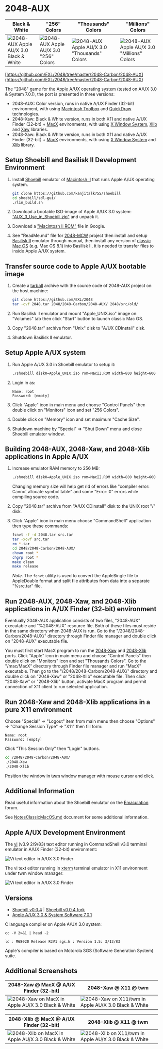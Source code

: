 2048-AUX
========

| Black & White | "256" Colors | "Thousands" Colors | "Millions" Colors |
|---------------|--------------|--------------------|-------------------|
| ![2048-AUX Apple AU/X 3.0 Black & White](../../image/2048-AUX-3-2-Screenshot-1.png) | ![2048-AUX Apple AU/X 3.0 "256" Colors](../../image/2048-AUX-3-256-Screenshot-2.png) | ![2048-AUX Apple AU/X 3.0 "Thousands" Colors](../../image/2048-AUX-3-1000-Screenshot-3.png) | ![2048-AUX Apple AU/X 3.0 "Millions" Colors](../../image/2048-AUX-3-1000000-Screenshot-4.png) |

[https://github.com/EXL/2048/tree/master/2048-Carbon/2048-AUX](https://github.com/EXL/2048/tree/master/2048-Carbon/2048-AUX)

The "2048" game for the [Apple A/UX](https://en.wikipedia.org/wiki/A/UX) operating system (tested on A/UX 3.0 & System 7.0.1), the port is presented in three versions:

* 2048-AUX: Color version, runs in native A/UX Finder (32-bit) environment, with using [Macintosh Toolbox](https://en.wikipedia.org/wiki/Macintosh_Toolbox) and [QuickDraw](https://en.wikipedia.org/wiki/QuickDraw) technologies.
* 2048-Xaw: Black & White version, runs in both X11 and native A/UX Finder (32-bit) + [MacX](https://en.wikipedia.org/wiki/MacX) environments, with using [X Window System](https://en.wikipedia.org/wiki/X_Window_System), [Xlib](https://en.wikipedia.org/wiki/Xlib) and [Xaw](https://en.wikipedia.org/wiki/X_Athena_Widgets) libraries.
* 2048-Xaw: Black & White version, runs in both X11 and native A/UX Finder (32-bit) + [MacX](https://en.wikipedia.org/wiki/MacX) environments, with using [X Window System](https://en.wikipedia.org/wiki/X_Window_System) and [Xlib](https://en.wikipedia.org/wiki/Xlib) library.

## Setup Shoebill and Basilisk II Development Environment

1. Install [Shoebill](https://github.com/pruten/shoebill) emulator of [Macintosh II](https://en.wikipedia.org/wiki/Macintosh_II) that runs Apple A/UX operating system.

    ```bash
    git clone https://github.com/kanjitalk755/shoebill
    cd shoebill/sdl-gui/
    ./lin_build.sh
    ```

2. Download a bootable ISO-image of Apple A/UX 3.0 system: ["AUX_3_Use_in_Shoebill.zip"](https://www.macintoshrepository.org/1696-a-ux-apple-unix-for-68k-version-3-0-1-3-1-update) and unpack it.

3. Download a ["Macintosh II ROM"](https://www.google.com/search?&q=macintosh+ii+rom) file in Google.

4. See "ReadMe.md" file for [2048-MCW](../2048-MCW/) project then install and setup [Basilisk II](https://en.wikipedia.org/wiki/Basilisk_II) emulator through manual, then install any version of [classic Mac OS](https://en.wikipedia.org/wiki/Classic_Mac_OS) (e.g. Mac OS 8.1) into Basilisk II, it is needed to transfer files to inside Apple A/UX system.

## Transfer source code to Apple A/UX bootable image

1. Create a [tarball](https://en.wikipedia.org/wiki/Tar_(computing)) archive with the source code of 2048-AUX project on the host machine:

    ```bash
    git clone https://github.com/EXL/2048
    tar -cvf 2048.tar 2048/2048-Carbon/2048-AUX/ 2048/src/old/
    ```

2. Run Basilisk II emulator and mount "Apple_UNIX.iso" image on "Volumes" tab then click "Start" button to launch classic Mac OS.

3. Copy "2048.tar" archive from "Unix" disk to "A/UX CDInstall" disk.

4. Shutdown Basilisk II emulator.

## Setup Apple A/UX system

1. Run Apple A/UX 3.0 in Shoebill emulator to setup it:

    ```bash
    ./shoebill disk0=Apple_UNIX.iso rom=MacII.ROM width=800 height=600 ram=128
    ```

2. Login in as:

    ```
    Name: root
    Password: [empty]
    ```

3. Click "Apple" icon in main menu and choose "Control Panels" then double click on "Monitors" icon and set "256 Colors".

4. Double click on "Memory" icon and set maximum "Cache Size".

5. Shutdown machine by "Special" => "Shut Down" menu and close Shoebill emulator window.

## Building 2048-AUX, 2048-Xaw, and 2048-Xlib applications in Apple A/UX

1. Increase emulator RAM memory to 256 MB:

    ```bash
    ./shoebill disk0=Apple_UNIX.iso rom=MacII.ROM width=800 height=600 ram=256
    ```

    Changing memory size will help get rid of errors like "compiler error: Cannot allocate symbol table" and some "Error: 0" errors while compiling source code.

2. Copy "2048.tar" archive from "A/UX CDInstall" disk to the UNIX root "/" disk.

3. Click "Apple" icon in main menu choose "CommandShell" application then type these commands:

    ```sh
    fcnvt -f -d 2048.tar src.tar
    tar -xovf src.tar
    rm *.tar
    cd 2048/2048-Carbon/2048-AUX/
    chown root *
    chgrp root *
    make clean
    make release
    ```

    *Note.* The `fcnvt` utility is used to convert the AppleSingle file to AppleDouble format and split file attributes from data into a separate "%src.tar" file.

## Run 2048-AUX, 2048-Xaw, and 2048-Xlib applications in A/UX Finder (32-bit) environment

Eventually 2048-AUX application consists of two files, "2048-AUX" executable and "%2048-AUX" resource file. Both of these files must reside in the same directory when 2048-AUX is run. Go to the "/2048/2048-Carbon/2048-AUX/" directory through Finder file manager and double click on "2048-AUX" executable file.

You must first start MacX program to run the [2048-Xaw](../../2048-Xaw/) and [2048-Xlib](../../2048-Xlib/) ports. Click "Apple" icon in main menu and choose "Control Panels" then double click on "Monitors" icon and set "Thousands Colors". Go to the "/mac/MacX" directory through Finder file manager and run "MacX" executable. Then go to the "/2048/2048-Carbon/2048-AUX/" directory and double click on "2048-Xaw" or "2048-Xlib" executable file. Then click "2048-Xaw" or "2048-Xlib" button, activate MacX program and permit connection of X11 client to run selected application.

## Run 2048-Xaw and 2048-Xlib applications in a pure X11 environment

Choose "Special" => "Logout" item from main menu then choose "Options" => "Change Session Type" => "X11" then fill form:

```
Name: root
Password: [empty]
```

Click "This Session Only" then "Login" buttons.

```sh
cd /2048/2048-Carbon/2048-AUX/
./2048-Xaw
./2048-Xlib
```

Position the window in [twm](https://en.wikipedia.org/wiki/Twm) window manager with mouse cursor and click.

## Additional Information

Read useful information about the Shoebill emulator on the [Emaculation](https://emaculation.com/forum/viewtopic.php?t=8288) forum.

See [NotesClassicMacOS.md](../../doc/NotesClassicMacOS.md) document for some additional information.

## Apple A/UX Development Environment

The [vi](https://en.wikipedia.org/wiki/Vi) (v3.9 2/9/83) text editor running in CommandShell v3.0 terminal emulator in A/UX Finder (32-bit) environment:

![Vi text editor in A/UX 3.0 Finder](../../image/Vi-AUX-Finder-3_0-Screenshot-1.png)

The vi text editor running in [xterm](https://en.wikipedia.org/wiki/Xterm) terminal emulator in X11 environment under twm window manager:

![Vi text editor in A/UX 3.0 Finder](../../image/Vi-AUX-X11-3_0-Screenshot-2.png)

## Versions

* [Shoebill v0.0.4](https://github.com/pruten/shoebill) | [Shoebill v0.0.4 fork](https://github.com/kanjitalk755/shoebill)
* [Apple A/UX 3.0 & System Software 7.0.1](https://www.macintoshrepository.org/download.php?id=2803)

C language compiler on Apple A/UX 3.0 system:

```
cc -V 2>&1 | head -2

ld : M68020 Release R2V1 sgs.h : Version 1.5: 3/13/83
```

Apple's compiler is based on Motorola SGS (Software Generation System) suite.

## Additional Screenshots

| 2048-Xaw @ MacX @ A/UX Finder (32-bit) | 2048-Xaw @ X11 @ twm |
|----------------------------------------|----------------------|
| ![2048-Xaw on MacX in Apple AU/X 3.0 Black & White](../../image/2048-Xaw-MacX-AUX-3-2-Screenshot-1.png) | ![2048-Xaw on X11/twm in Apple AU/X 3.0 Black & White](../../image/2048-Xaw-X11-AUX-3-2-Screenshot-2.png) |

| 2048-Xlib @ MacX @ A/UX Finder (32-bit) | 2048-Xlib @ X11 @ twm |
|-----------------------------------------|-----------------------|
| ![2048-Xlib on MacX in Apple AU/X 3.0 Black & White](../../image/2048-Xlib-MacX-AUX-3-2-Screenshot-1.png) | ![2048-Xlib on X11/twm in Apple AU/X 3.0 Black & White](../../image/2048-Xlib-X11-AUX-3-2-Screenshot-2.png) |
